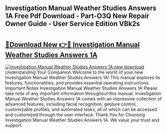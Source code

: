 ## Investigation Manual Weather Studies Answers 1A Free Pdf Download - Part-O3Q New Repair Owner Guide - User Service Edition VBk2s

# <h2><a href="http://bc76940.oget.top/?id=Investigation+Manual+Weather+Studies+Answers+1A">🔗Download New 👉🔴 Investigation Manual Weather Studies Answers 1A</a></h2>

[![Investigation Manual Weather Studies Answers 1A new download](https://i.imgur.com/5g1atiW.png)](http://bc76940.oget.top/?id=Investigation+Manual+Weather+Studies+Answers+1A)
Understanding Your Companion Welcome to the world of your new Investigation Manual Weather Studies Answers 1A! This manual explores its features, functionalities, and provides essential operating instructions. Important Notes Investigation Manual Weather Studies Answers 1A Please take note of any important information throughout this manual. Investigation Manual Weather Studies Answers 1A comes with an impressive collection of advanced features, including facial recognition, gesture control, customizable profiles, and automated tasks, all of which can be accessed and customized through the user interface. Thank You for Choosing Investigation Manual Weather Studies Answers 1A. We value your trust and support.
